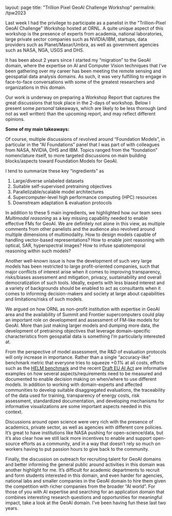 layout: page
title: "Trillion Pixel GeoAI Challenge Workshop"
permalink: /tpw2023

Last week I had the privilege to participate as a panelist in the "Trillion-Pixel GeoAI Challenge” Workshop hosted at ORNL. A quite unique aspect of this workshop is the presence of experts from academia, national laboratories, large private sector companies such as NVIDIA/IBM, startups, data providers such as Planet/Maxar/Umbra, as well as government agencies such as NASA, NGA, USGS and DHS. 

It has been about 2 years since I started my “migration” to the GeoAI domain, where the expertise on AI and Computer Vision techniques that I’ve been gathering over my career has been meeting the remote sensing and geospatial data analysis domains. As such, it was very fulfilling to engage in face-to-face conversations with some of the greatest researchers and organizations in this domain. 

Our work is underway on preparing a Workshop Report that captures the great discussions that took place in the 2-days of workshop. Below I present some *personal* takeaways, which are likely to be less thorough (and not as well written) than the upcoming report, and may reflect different opinions.

**Some of my main takeaways:**

Of course, multiple discussions of revolved around “Foundation Models”, in particular in the “AI Foundations” panel that I was part of with colleagues from NASA, NVIDIA, DHS and IBM. Topics ranged from the “foundation” nomenclature itself, to more targeted discussions on main building blocks/aspects toward Foundation Models for GeoAI.

I tend to summarize these key “ingredients” as 

1. Large/diverse unlabeled datasets
2. Suitable self-supervised pretraining objectives
3. Parallelizable/scalable model architectures
4. Supercomputer-level high performance computing (HPC) resources
5. Downstream adaptation & evaluation protocols

In addition to these 5 main ingredients, we highlighted how our team sees *Multimodal reasoning* as a key missing capability needed to enable effective FMs for GeoAI. We are definitely not alone in this view, as multiple comments from other panelists and the audience also revolved around multiple dimensions of multimodality. How to design models capable of handling vector-based representations? How to enable joint reasoning with optical, SAR, hyperspectral images? How to infuse spatiotemporal reasoning within such models? 

Another well-known issue is how the development of such very large models has been restricted to large profit-oriented companies, such that major conflicts of interest arise when it comes to improving transparency, risks/biases assessment and mitigation, privacy, sustainability and overall democratization of such tools. Ideally, experts with less biased interest and a variety of backgrounds should be enabled to act as consultants when it comes to informing decision-makers and society at large about capabilities and limitations/risks of such models.

We argued on how ORNL as non-profit institution with expertise in GeoAI area and the availability of Summit and Frontier supercomputers could play an important role on development and assessment of FM-like models for GeoAI. More than just making larger models and dumping more data, the development of pretraining objectives that leverage domain-specific characteristics from geospatial data is something I’m particularly interested at. 

From the perspective of model assessment, the R&D of evaluation protocols will only increase in importance. Rather than a single “accuracy-like” benchmark metric that everyone tries to squeeze +0.1% at all costs, efforts such as the [HELM benchmark](https://crfm.stanford.edu/helm/latest/) and the recent [Draft EU AI Act](https://www.europarl.europa.eu/news/en/headlines/society/20230601STO93804/eu-ai-act-first-regulation-on-artificial-intelligence) are informative examples on how several aspects/requirements need to be measured and documented to enable decision making on when/where to use different models. In addition to working with domain-experts and affected communities to develop suitable disaggregated evaluations, the traceability of the data used for training, transparency of energy costs, risk assessment, standardized documentation, and developing mechanisms for informative visualizations are some important aspects needed in this context. 

Discussions around open science were very rich with the presence of academics, private sector, as well as agencies with different core policies. It’s great to have institutions like NASA pushing for open-science/data, but it’s also clear how we still lack more incentives to enable and support open-source efforts as a community, and in a way that doesn’t rely so much on workers having to put passion hours to give back to the community.

Finally, the discussion on outreach for recruiting talent for GeoAI domains and better informing the general public around activities in this domain was another highlight for me. It’s difficult for academic departments to recruit and form students interested in this domain, and even harder for agencies, national labs and smaller companies in the GeoAI domain to hire them given the competition with richer companies from the broader “AI world”. For those of you with AI expertise and searching for an application domain that combines interesting research questions and opportunities for meaningful impact, take a look at the GeoAI domain. I’ve been having fun these last two years.
